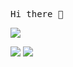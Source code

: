 <samp>Hi there 👋</samp>

![](http://github-profile-summary-cards.vercel.app/api/cards/profile-details?username=jorben&theme=default)

![](http://github-profile-summary-cards.vercel.app/api/cards/most-commit-language?username=jorben&theme=default)
![](http://github-profile-summary-cards.vercel.app/api/cards/productive-time?username=jorben&theme=default&utcOffset=8)
